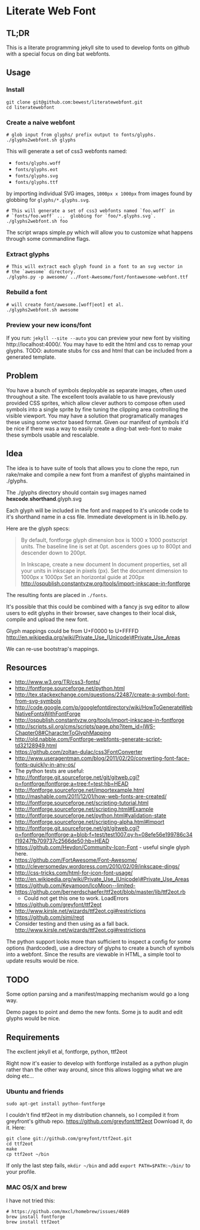 
# Literate Web Font

## TL;DR
This is a literate programming jekyll site to used to develop fonts on
github with a special focus on ding bat webfonts.

## Usage

### Install

    git clone git@github.com:bewest/literatewebfont.git
    cd literatewebfont

### Create a naive webfont

    # glob input from glyphs/ prefix output to fonts/glyphs.
    ./glyphs2webfont.sh glyphs

This will generate a set of css3 webfonts named:

  * `fonts/glyphs.woff`
  * `fonts/glyphs.eot`
  * `fonts/glyphs.svg`
  * `fonts/glyphs.ttf`

by importing individual SVG images, `1000px x 1000px`
from images found by globbing for `glyphs/*.glyphs.svg`.

    # This will generate a set of css3 webfonts named `foo.woff` in
    # `fonts/foo.woff` ...  globbing for `foo/*.glyphs.svg`.
    ./glyphs2webfont.sh foo

The script wraps simple.py which will allow you to customize what
happens through some commandline flags.

### Extract glyphs

    # This will extract each glyph found in a font to an svg vector in
    # the `awesome` directory.
    ./glyphs.py -p awesome/ ../Font-Awesome/font/fontawesome-webfont.ttf

### Rebuild a font

    # will create font/awesome.[woff|eot] et al.
    ./glyphs2webfont.sh awesome

### Preview your new icons/font
If you run: `jekyll --site --auto` you can preview your new font by
visiting http://localhost:4000/.  You may have to edit the html and
css to remap your glyphs.
TODO: automate stubs for css and html that can be included from a
generated template.


## Problem
You have a bunch of symbols deployable as separate images, often used
throughout a site.  The excellent tools available to us have
previously provided CSS sprites, which allow clever authors to compose
often used symbols into a single sprite by fine tuning the clipping
area controlling the visible viewport.  You may have a solution that
programatically manages these using some vector based format.  Given
our manifest of symbols it'd be nice if there was a way to easily
create a ding-bat web-font to make these symbols usable and
rescalable.

## Idea
The idea is to have suite of tools that allows you to clone the repo,
run rake/make and compile a new font from a manifest of glyphs
maintained in ./glyphs.

The ./glyphs directory should contain svg images named 
  **hexcode**.**shorthand**.glyph.svg

Each glyph will be included in the font and mapped to it's
unicode code to it's shorthand name in a css file.  Immediate
development is in lib.hello.py.

Here are the glyph specs:
> By default, fontforge glyph dimension box is 1000 x 1000 postscript
> units.
> The baseline line is set at 0pt.
> ascenders goes up to 800pt
> and descender down to 200pt.
> 
> In Inkscape, create a new document
> In document properties, set all your units in inkscape in pixels (px).
> Set the document dimension to 1000px x 1000px
> Set an horizontal guide at 200px
http://ospublish.constantvzw.org/tools/import-inkscape-in-fontforge

The resulting fonts are placed in `./fonts`.

It's possible that this could be combined with a fancy js svg editor
to allow users to edit glyphs in their browser, save changes to their
local disk, compile and upload the new font.

Glyph mappings could be from U+F0000 to U+FFFFD
http://en.wikipedia.org/wiki/Private_Use_(Unicode)#Private_Use_Areas

We can re-use bootstrap's mappings.

## Resources 

  * http://www.w3.org/TR/css3-fonts/
  * http://fontforge.sourceforge.net/python.html
  * http://tex.stackexchange.com/questions/22487/create-a-symbol-font-from-svg-symbols
  * http://code.google.com/p/googlefontdirectory/wiki/HowToGenerateWebNativeFontsWithFontForge
  * http://ospublish.constantvzw.org/tools/import-inkscape-in-fontforge
  * http://scripts.sil.org/cms/scripts/page.php?item_id=IWS-Chapter08#CharacterToGlyphMapping
  * http://old.nabble.com/Fontforge-webfonts-generate-script-td32128949.html
  * https://github.com/zoltan-dulac/css3FontConverter
  * http://www.useragentman.com/blog/2011/02/20/converting-font-face-fonts-quickly-in-any-os/
  * The python tests are useful:
  * http://fontforge.git.sourceforge.net/git/gitweb.cgi?p=fontforge/fontforge;a=tree;f=test;hb=HEAD
  * http://fontforge.sourceforge.net/importexample.html
  * http://mashable.com/2011/12/01/how-web-fonts-are-created/
  * http://fontforge.sourceforge.net/scripting-tutorial.html
  * http://fontforge.sourceforge.net/scripting.html#Example
  * http://fontforge.sourceforge.net/python.html#validation-state
  * http://fontforge.sourceforge.net/scripting-alpha.html#Import
  * http://fontforge.git.sourceforge.net/git/gitweb.cgi?p=fontforge/fontforge;a=blob;f=test/test1007.py;h=08efe56e199786c34f19247fb709737c2566de50;hb=HEAD
  * https://github.com/Heydon/Community-Icon-Font - useful single
    glyph here.
  * https://github.com/FortAwesome/Font-Awesome/
  * http://cleversomeday.wordpress.com/2010/02/09/inkscape-dings/
  * http://css-tricks.com/html-for-icon-font-usage/
  * http://en.wikipedia.org/wiki/Private_Use_(Unicode)#Private_Use_Areas
  * https://github.com/Keyamoon/IcoMoon--limited-
  * https://github.com/bernerdschaefer/ttf2eot/blob/master/lib/ttf2eot.rb
    - Could not get this one to work. LoadErrors
  * https://github.com/greyfont/ttf2eot
  * http://www.kirsle.net/wizards/ttf2eot.cgi#restrictions
  * https://github.com/simi/reot
  * Consider testing and then using as a fall back.
    http://www.kirsle.net/wizards/ttf2eot.cgi#restrictions

The python support looks more than sufficient to inspect a config for
some options (hardcoded), use a directory of glyphs to create a bunch
of symbols into a webfont.  Since the results are viewable in HTML, a
simple tool to update results would be nice.

## TODO
Some option parsing and a manifest/mapping mechanism would go a
long way.

Demo pages to point and demo the new fonts.  Some js to audit and edit
glyphs would be nice.

## Requirements

The excllent jekyll et al, fontforge, python, ttf2eot

Right now it's easier to develop with fontforge installed as a python
plugin rather than the other way around, since this allows logging
what we are doing etc...

### Ubuntu and friends
    sudo apt-get install python-fontforge

I couldn't find ttf2eot in my distribution channels, so I compiled it
from greyfront's github repo.  https://github.com/greyfont/ttf2eot
Download it, do it.  Here:

    git clone git://github.com/greyfont/ttf2eot.git
    cd ttf2eot
    make
    cp ttf2eot ~/bin

If only the last step fails, `mkdir ~/bin` and add
`export PATH=$PATH:~/bin/` to your profile.

### MAC OS/X and brew
I have not tried this:

    # https://github.com/mxcl/homebrew/issues/4689
    brew install fontforge
    brew install ttf2eot

